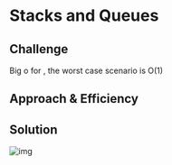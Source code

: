 # Stacks and Queues

## Challenge

Big o for , the worst case scenario is O(1)

## Approach & Efficiency
<!--  -->

## Solution

![img]("https://drive.google.com/file/d/1K8a8ugAxhq3tdvOU_ekzk17hlkHfx3Lp/view?usp=sharing")
